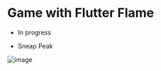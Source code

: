 # Game with Flutter Flame

- In progress

- Sneap Peak

![image](https://user-images.githubusercontent.com/62651867/187508632-e95d6e4e-f309-4c44-bc1d-bf7caa8b0ab4.png)

